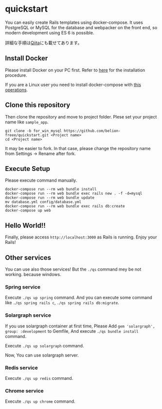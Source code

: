 # quickstart
You can easily create Rails templates using docker-compose.
It uses PostgreSQL or MySQL for the database and webpacker on the front end, so modern development using ES 6 is possible.

詳細な手順は[Qiita](https://qiita.com/belion_freee/items/f0ef60a08299c9febbdf)にも載せてあります。

## Install Docker
Please install Docker on your PC first.
Refer to [here](https://docs.docker.com/install/) for the installation procedure.

If you are a Linux user you need to install docker-compose with [this operations](https://docs.docker.com/compose/install/#install-compose).

## Clone this repository
Then clone the repository and move to project folder.
Plese set your project name like `sample_app`.

```
git clone -b for_win_mysql https://github.com/belion-freee/quickstart.git <Project name>
cd <Project name>
```

It may be easier to fork. In that case, please change the repository name from Settings -> Rename after fork.

## Execute Setup
Please execute command manually.

```
docker-compose run --rm web bundle install
docker-compose run --rm web bundle exec rails new . -f -d=mysql
docker-compose run --rm web bundle update
mv database.yml config/database.yml
docker-compose run --rm web bundle exec rails db:create
docker-compose up web
```

## Hello World!!
Finally, please access `http://localhost:3000` as Rails is running.
Enjoy your Rails!

## Other services
You can use also those services!
But the `./qs` command mey be not working. because windows.

### Spring service
Execute `./qs up spring` command.
And you can execute some command like `./qs spring rails c`, `./qs spring rails db:migrate`.

### Solargraph service
If you use solargraph container at first time, Please Add `gem 'solargraph', group: :development` to Gemfile, And execute `./qs bundle install` command.

Execute `./qs up solargraph` command.

Now, You can use solargraph server.

### Redis service
Execute `./qs up redis` command.

### Chrome service
Execute `./qs up chrome` command.
